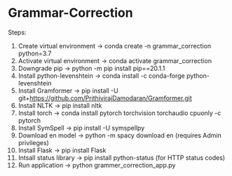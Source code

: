 # Grammar-Correction

Steps:
1. Create virtual environment -> conda create -n grammar_correction python=3.7
2. Activate virtual environment -> conda activate grammar_correction
3. Downgrade pip -> python -m pip install pip==20.1.1
4. Install python-levenshtein -> conda install -c conda-forge python-levenshtein
5. Install Gramformer -> pip install -U git+https://github.com/PrithivirajDamodaran/Gramformer.git
6. Install NLTK -> pip install nltk
7. Install torch -> conda install pytorch torchvision torchaudio cpuonly -c pytorch
8. Install SymSpell -> pip install -U symspellpy
9. Download en model -> python -m spacy download en (requires Admin privileges)
10. Install Flask -> pip install Flask
11. Intsall status library -> pip install python-status (for HTTP status codes)
12. Run application -> python grammer_correction_app.py